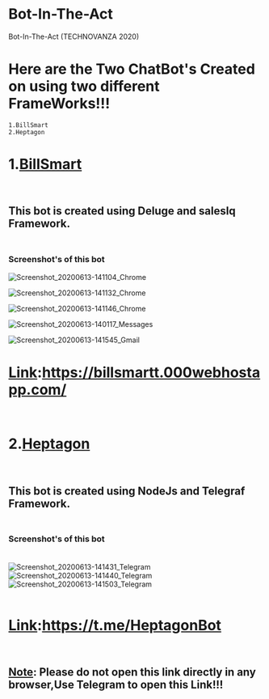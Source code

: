 # Bot-In-The-Act
Bot-In-The-Act (TECHNOVANZA 2020)

# Here are the Two ChatBot's Created on using two different FrameWorks!!!
    
    1.BillSmart
    2.Heptagon
    
    
# 1.<ins>BillSmart</ins></br></br>
## This bot is created using Deluge and salesIq Framework.</br></br>
### Screenshot's of this bot

![Screenshot_20200613-141104_Chrome](https://user-images.githubusercontent.com/64969007/84564663-f2d9ca80-ad80-11ea-86a1-3391eb8fe445.jpg)

![Screenshot_20200613-141132_Chrome](https://user-images.githubusercontent.com/64969007/84564667-f79e7e80-ad80-11ea-9278-98e262c7939d.jpg)

![Screenshot_20200613-141146_Chrome](https://user-images.githubusercontent.com/64969007/84564668-f79e7e80-ad80-11ea-88d3-0e177d1f416f.jpg)

![Screenshot_20200613-140117_Messages](https://user-images.githubusercontent.com/64969007/84564661-f1100700-ad80-11ea-821e-6f4b0f74d199.jpg)

![Screenshot_20200613-141545_Gmail](https://user-images.githubusercontent.com/64969007/84564670-f9684200-ad80-11ea-8902-06bb2f6bdc66.jpg)

# <ins>Link</ins>:https://billsmartt.000webhostapp.com/</br></br>


# 2.<ins>Heptagon</ins></br></br>
## This bot is created using NodeJs and Telegraf Framework.</br></br>
### Screenshot's of this bot</br></br>
![Screenshot_20200613-141431_Telegram](https://user-images.githubusercontent.com/64969007/84564812-44cf2000-ad82-11ea-8613-326d1585c3fb.jpg)
![Screenshot_20200613-141440_Telegram](https://user-images.githubusercontent.com/64969007/84564814-46004d00-ad82-11ea-90ed-30de7cb46f28.jpg)
![Screenshot_20200613-141503_Telegram](https://user-images.githubusercontent.com/64969007/84564817-4698e380-ad82-11ea-985f-d8e7d7d98126.jpg)</br></br>

# <ins>Link</ins>:https://t.me/HeptagonBot</br></br>
## <ins>Note</ins>: Please do not open this link directly in any browser,Use Telegram to open this Link!!!
